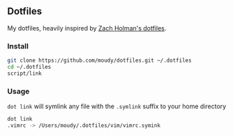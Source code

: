## Dotfiles
My dotfiles, heavily inspired by [Zach Holman's dotfiles](https://github.com/holman/dotfiles).

### Install
```sh
git clone https://github.com/moudy/dotfiles.git ~/.dotfiles
cd ~/.dotfiles
script/link
```

### Usage
`dot link` will symlink any file with the `.symlink` suffix to your home directory

```sh
dot link
.vimrc -> /Users/moudy/.dotfiles/vim/vimrc.symink
```

